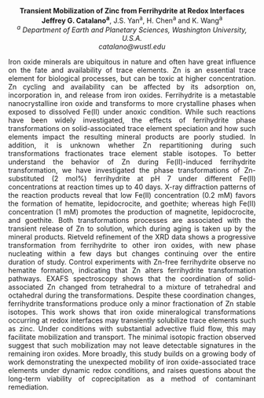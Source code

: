 <center><strong>Transient Mobilization of Zinc from Ferrihydrite at Redox Interfaces</strong>

<center><strong>Jeffrey G. Catalano<sup>a</sup></strong>, J.S. Yan<sup>a</sup>, H. Chen<sup>a</sup> and K. Wang<sup>a</sup>

<center><i><sup>a</sup> Department of Earth and Planetary Sciences, Washington University,
U.S.A.</i>

<center><i>catalano@wustl.edu </i>

<p style=text-align:justify>Iron oxide minerals are ubiquitous in nature and often have great
influence on the fate and availability of trace elements. Zn is an
essential trace element for biological processes, but can be toxic at
higher concentration. Zn cycling and availability can be affected by its
adsorption on, incorporation in, and release from iron oxides.
Ferrihydrite is a metastable nanocrystalline iron oxide and transforms
to more crystalline phases when exposed to dissolved Fe(II) under anoxic
condition. While such reactions have been widely investigated, the
effects of ferrihydrite phase transformations on solid-associated trace
element speciation and how such elements impact the resulting mineral
products are poorly studied. In addition, it is unknown whether Zn
repartitioning during such transformations fractionates trace element
stable isotopes. To better understand the behavior of Zn during
Fe(II)-induced ferrihydrite transformation, we have investigated the
phase transformations of Zn-substituted (2 mol%) ferrihydrite at pH 7
under different Fe(II) concentrations at reaction times up to 40 days.
X-ray diffraction patterns of the reaction products reveal that low
Fe(II) concentration (0.2 mM) favors the formation of hematite,
lepidocrocite, and goethite; whereas high Fe(II) concentration (1 mM)
promotes the production of magnetite, lepidocrocite, and goethite. Both
transformations processes are associated with the transient release of
Zn to solution, which during aging is taken up by the mineral products.
Rietveld refinement of the XRD data shows a progressive transformation
from ferrihydrite to other iron oxides, with new phase nucleating within
a few days but changes continuing over the entire duration of study.
Control experiments with Zn-free ferrihydrite observe no hematite
formation, indicating that Zn alters ferrihydrite transformation
pathways. EXAFS spectroscopy shows that the coordination of
solid-associated Zn changed from tetrahedral to a mixture of tetrahedral
and octahedral during the transformations. Despite these coordination
changes, ferrihydrite transformations produce only a minor fractionation
of Zn stable isotopes. This work shows that iron oxide mineralogical
transformations occurring at redox interfaces may transiently solubilize
trace elements such as zinc. Under conditions with substantial advective
fluid flow, this may facilitate mobilization and transport. The minimal
isotopic fraction observed suggest that such mobilization may not leave
detectable signatures in the remaining iron oxides. More broadly, this
study builds on a growing body of work demonstrating the unexpected
mobility of iron oxide-associated trace elements under dynamic redox
conditions, and raises questions about the long-term viability of
coprecipitation as a method of contaminant remediation.

